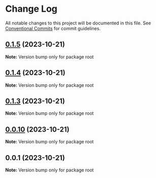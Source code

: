# Change Log

All notable changes to this project will be documented in this file.
See [Conventional Commits](https://conventionalcommits.org) for commit guidelines.

## [0.1.5](https://github.com/xexiu/astro-components/compare/v0.1.4...v0.1.5) (2023-10-21)

**Note:** Version bump only for package root





## [0.1.4](https://github.com/xexiu/astro-components/compare/v0.1.3...v0.1.4) (2023-10-21)

**Note:** Version bump only for package root





## [0.1.3](https://github.com/xexiu/astro-components/compare/v0.1.2...v0.1.3) (2023-10-21)

**Note:** Version bump only for package root





## [0.0.10](https://github.com/xexiu/astro-components/compare/v0.0.8...v0.0.10) (2023-10-21)

**Note:** Version bump only for package root





## 0.0.1 (2023-10-21)

**Note:** Version bump only for package root
